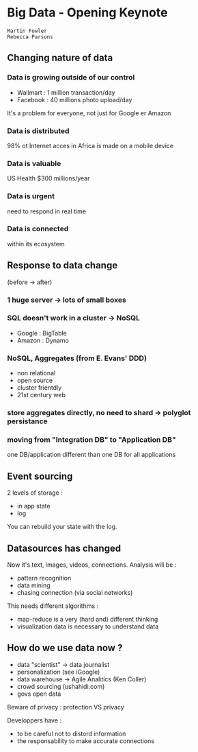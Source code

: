 # Big Data - Opening Keynote
    Martin Fowler
    Rebecca Parsons

## Changing nature of data
### Data is growing outside of our control
* Wallmart : 1 million transaction/day
* Facebook : 40 millions photo upload/day

It's a problem for everyone, not just for Google er Amazon

### Data is distributed
98% ot Internet acces in Africa is made on a mobile device

### Data is valuable
US Health $300 millions/year

### Data is urgent
need to respond in real time

### Data is connected
within its ecosystem


## Response to data change
(before -> after)

### 1 huge server -> lots of small boxes

### SQL doesn't work in a cluster -> NoSQL
* Google : BigTable
* Amazon : Dynamo

### NoSQL, Aggregates (from E. Evans' DDD)
* non relational
* open source
* cluster frientdly
* 21st century web

### store aggregates directly, no need to shard -> polyglot persistance

### moving from "Integration DB" to "Application DB"
one DB/application different than one DB for all applications


## Event sourcing
2 levels of storage :
* in app state
* log

You can rebuild your state with the log.

## Datasources has changed
Now it's text, images, videos, connections.
Analysis will be :
* pattern recognition
* data mining
* chasing connection (via social networks)

This needs different algorithms :
* map-reduce is a very (hard and) different thinking
* visualization data is necessary to understand data

## How do we use data now ?
* data "scientist" -> data journalist
* personalization (see iGoogle)
* data warehouse -> Agile Analitics (Ken Coller)
* crowd sourcing (ushahidi.com)
* govs open data

Beware of privacy : protection VS privacy

Developpers have :
* to be careful not to distord information
* the responsability to make accurate connections
